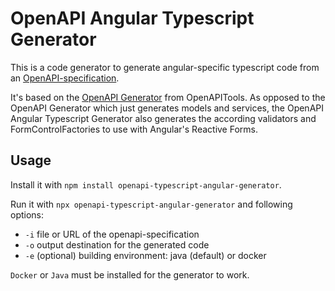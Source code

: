 # OpenAPI Angular Typescript Generator

This is a code generator to generate angular-specific typescript code from an [OpenAPI-specification](https://www.openapis.org/).

It's based on the [OpenAPI Generator](https://github.com/OpenAPITools/openapi-generator) from OpenAPITools. As opposed to the OpenAPI Generator which just generates models and services, the OpenAPI Angular Typescript Generator also generates the according validators and FormControlFactories to use with Angular's Reactive Forms.

## Usage

Install it with `npm install openapi-typescript-angular-generator`.

Run it with `npx openapi-typescript-angular-generator` and following options:
* `-i` file or URL of the openapi-specification
* `-o` output destination for the generated code
* `-e` (optional) building environment: java (default) or docker

`Docker` or `Java` must be installed for the generator to work.

